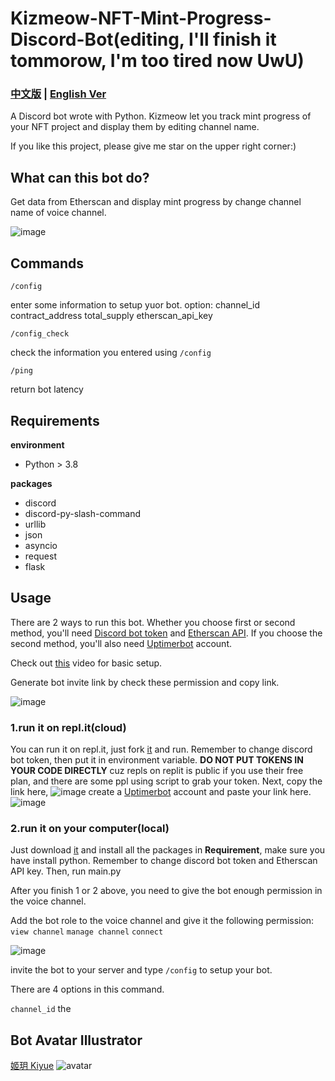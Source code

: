 # Kizmeow-NFT-Mint-Progress-Discord-Bot(editing, I'll finish it tommorow, I'm too tired now UwU)


### [中文版](https://github.com/Xeift/Kizmeow-OpenSea-and-Etherscan-Discord-Bot/blob/main/%E8%AE%80%E6%88%91.md) | [English Ver](https://github.com/Xeift/Kizmeow-OpenSea-and-Etherscan-Discord-Bot/blob/main/README.md)
A Discord bot wrote with Python. Kizmeow let you track mint progress of your NFT project and display them by editing channel name.

If you like this project, please give me star on the upper right corner:)


What can this bot do?
-----------------
Get data from Etherscan and display mint progress by change channel name of voice channel.

![image](https://user-images.githubusercontent.com/80938768/156949496-d08b131e-8702-4045-801a-6a3aa6aab7a2.png)

Commands
-----------------
`/config`

enter some information to setup yuor bot. option: channel_id contract_address total_supply etherscan_api_key

`/config_check`

check the information you entered using `/config`

`/ping`

return bot latency

Requirements
-----------------
**environment**

+ Python > 3.8

**packages**

+ discord
+ discord-py-slash-command
+ urllib
+ json
+ asyncio
+ request
+ flask

Usage
-----------------
There are 2 ways to run this bot.
Whether you choose first or second method, you'll need [Discord bot token](https://discord.com/developers/applications) and [Etherscan API](https://etherscan.io/myapikey). If you choose the second method, you'll also need [Uptimerbot](https://uptimerobot.com/) account.

Check out [this](https://www.youtube.com/watch?v=WFP9LdiB8yk) video for basic setup.

Generate bot invite link by check these permission and copy link.

![image](https://user-images.githubusercontent.com/80938768/156952335-4652d4b5-bae4-48c4-a44f-44379809defe.png)


### 1.run it on repl.it(cloud)
You can run it on repl.it, just fork [it](https://replit.com/@xeiftc/Kizmeow-Mint-Progress) and run. Remember to change discord bot token, then put it in environment variable. **DO NOT PUT TOKENS IN YOUR CODE DIRECTLY** cuz repls on replit is public if you use their free plan, and there are some ppl using script to grab your token.
Next, copy the link here, ![image](https://user-images.githubusercontent.com/80938768/146533872-021b05b3-f18c-44db-a943-527903dc6616.png) create a [Uptimerbot](https://uptimerobot.com/) account and paste your link here. ![image](https://user-images.githubusercontent.com/80938768/146534310-74201ab2-700e-4271-94a2-f2ecf8d12acb.png)

### 2.run it on your computer(local)
Just download [it](https://github.com/Xeift/Kizmeow-OpenSea-and-Etherscan-Discord-Bot/archive/refs/heads/main.zip) and install all the packages in **Requirement**, make sure you have install python. Remember to change discord bot token and Etherscan API key. Then, run main.py

After you finish 1 or 2 above, you need to give the bot enough permission in the voice channel.

Add the bot role to the voice channel and give it the following permission: `view channel` `manage channel` `connect`

![image](https://user-images.githubusercontent.com/80938768/156951642-b6e55c46-9e92-4020-a5e5-224c0a4594b5.png)


invite the bot to your server and type `/config` to setup your bot.

There are 4 options in this command.

`channel_id` the

Bot Avatar Illustrator
-----------------
[姬玥 Kiyue](https://www.facebook.com/profile.php?id=100026170072950)
![avatar](https://user-images.githubusercontent.com/80938768/146544100-315cdd44-7461-441b-a3dd-d3ee653b145a.png)
